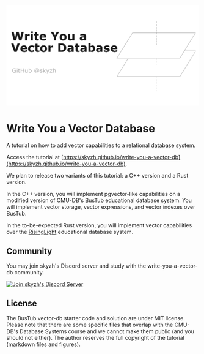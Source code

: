 ![banner](tutorial/src/vectordb-banner-horizontal.png)

# Write You a Vector Database

A tutorial on how to add vector capabilities to a relational database system.

Access the tutorial at [https://skyzh.github.io/write-you-a-vector-db](https://skyzh.github.io/write-you-a-vector-db).

We plan to release two variants of this tutorial: a C++ version and a Rust version.

In the C++ version, you will implement pgvector-like capabilities on a modified version of CMU-DB's [BusTub](https://github.com/cmu-db/bustub) educational database system. You will implement vector storage, vector expressions, and vector indexes over BusTub.

In the to-be-expected Rust version, you will implement vector capabilities over the [RisingLight](https://github.com/risinglightdb/risinglight) educational database system.

## Community

You may join skyzh's Discord server and study with the write-you-a-vector-db community.

[![Join skyzh's Discord Server](https://dcbadge.vercel.app/api/server/ZgXzxpua3H)](https://skyzh.dev/join/discord)

## License

The BusTub vector-db starter code and solution are under MIT license. Please note that there are some specific files that overlap with the CMU-DB's Database Systems course and we cannot make them public (and you should not either). The author reserves the full copyright of the tutorial (markdown files and figures).
